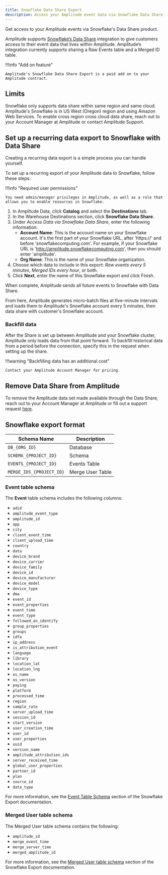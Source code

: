 ```yaml
---
title: Snowflake Data Share Export
description: Access your Amplitude event data via Snowflake Data Share.
---
```


Get access to your Amplitude events via Snowflake's Data Share product.

Amplitude supports [Snowflake’s Data Share](https://docs.snowflake.com/en/user-guide/data-sharing-intro.html) integration to give customers access to their event data that lives within Amplitude. Amplitude’s integration currently supports sharing a Raw Events table and a Merged ID table. 

!!!info "Add on feature"

    Amplitude's Snowflake Data Share Export is a paid add on to your Amplitude contract.

## Limits

Snowflake only supports data share within same region and same cloud. Amplitude's Snowflake is in US West (Oregon) region and using Amazon Web Services. To enable cross region cross cloud data share, reach out to your Account Manager at Amplitude or contact Amplitude Support.

## Set up a recurring data export to Snowflake with Data Share

Creating a recurring data export is a simple process you can handle yourself.

To set up a recurring export of your Amplitude data to Snowflake, follow these steps:

!!!info "Required user permissions"

    You need admin/manager privileges in Amplitude, as well as a role that allows you to enable resources in Snowflake.

1. In Amplitude Data, click **Catalog** and select the **Destinations** tab.
2. In the Warehouse Destinations section, click **Snowflake Data Share**.
3. Under *Access Data via Snowflake Data Share*, enter the following information:
      - **Account Name**: This is the account name on your Snowflake account. It's the first part of your Snowflake URL, after 'https://' and before 'snowflakecomputing.com'. For example, if your Snowflake URL is 'http://amplitude.snowflakecomputing.com', then you should enter 'amplitude'.
      - **Org Name**: This is the name of your Snowflake organization.
4. Choose which data to include in this export: *Raw events every 5 minutes*, *Merged IDs every hour*, or both.
4. Click **Next**, enter the name of this Snowflake export and click Finish.

When complete, Amplitude sends all future events to Snowflake with Data Share.

From here, Amplitude generates micro-batch files at five-minute intervals and loads them to Amplitude's Snowflake account every 5 minutes, then data share with customer's Snowflake account.

### Backfill data

After the Share is set up between Amplitude and your Snowflake cluster, Amplitude only loads data from that point forward. To backfill historical data from a period before the connection, specify this in the request when setting up the share. 

!!!warning "Backfilling data has an additional cost"
    
    Contact your Amplitude Account Manager for pricing.

## Remove Data Share from Amplitude

To remove the Amplitude data set made available through the Data Share,  reach out to your Account Manager at Amplitude or fill out a support request [here](https://help.amplitude.com/hc/en-us/requests/new).

## Snowflake export format

| <div class="big-column">Schema Name</div>| Description |
|---|---|
| `DB_{ORG_ID}` | Database |
| `SCHEMA_{PROJECT_ID}` | Schema |
| `EVENTS_{PROJECT_ID}` | Events Table |
| `MERGE_IDS_{PROJECT_ID}` | Merge User Table |

### Event table schema

The **Event** table schema includes the following columns:

- `adid`
- `amplitude_event_type`
- `amplitude_id`
- `app`
- `city`
- `client_event_time`
- `client_upload_time`
- `country`
- `data`
- `device_brand`
- `device_carrier`
- `device_family`
- `device_id`
- `device_manufacturer`
- `device_model`
- `device_type`
- `dma`
- `event_id`
- `event_properties`
- `event_time`
- `event_type`
- `followed_an_identify`
- `group_properties`
- `groups`
- `idfa`
- `ip_address`
- `is_attribution_event`
- `language`
- `library`
- `location_lat`
- `location_lng`
- `os_name`
- `os_version`
- `paying`
- `platform`
- `processed_time`
- `region`
- `sample_rate`
- `server_upload_time`
- `session_id`
- `start_version`
- `user_creation_time`
- `user_id`
- `user_properties`
- `uuid`
- `version_name`
- `amplitude_attribution_ids`
- `server_received_time`
- `global_user_properties`
- `partner_id`
- `plan`
- `source_id`
- `data_type`

For more information, see the [Event Table Schema](../destinations/snowflake.md#event-table-schema) section of the Snowflake Export documentation.

### Merged User table schema

The Merged User table schema contains the following:  

- `amplitude_id`
- `merge_event_time`
- `merge_server_time`
- `merged_amplitude_id`

For more information,  see the [Merged User table schema](../destinations/snowflake.md#merged-user-table-schema) section of the Snowflake Export documentation.